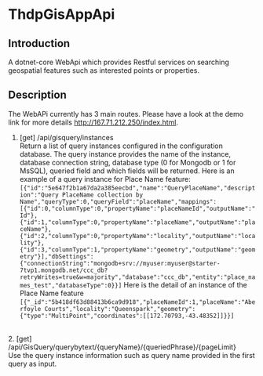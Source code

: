 # ThdpGisAppApi
## Introduction
A dotnet-core WebApi which provides Restful services on searching geospatial features such as interested points or properties.

## Description
The WebAPi currently has 3 main routes. Please have a look at the demo link for more details http://167.71.212.250/index.html. 
1. [get] /api/gisquery/instances</br>
Return a list of query instances configured in the configuration database.
The query instance provides the name of the instance, database connection string, database type (0 for Mongodb or 1 for MsSQL), queried field and which fields will be returned.
Here is an example of a query instance for Place Name feature:
`[{"id":"5e647f2b1a67da2a385eecbd","name":"QueryPlaceName","description":"Query PlaceName collection by Name","queryType":0,"queryField":"placeName","mappings":[{"id":0,"columnType":0,"propertyName":"placeNameId","outputName":"Id"},{"id":1,"columnType":0,"propertyName":"placeName","outputName":"placeName"},{"id":2,"columnType":0,"propertyName":"locality","outputName":"locality"},{"id":3,"columnType":1,"propertyName":"geometry","outputName":"geometry"}],"dbSettings":{"connectionString":"mongodb+srv://myuser:myuser@starter-7tvp1.mongodb.net/ccc_db?retryWrites=true&w=majority","database":"ccc_db","entity":"place_names_test","databaseType":0}}]`
Here is the detail of an instance of the Place Name feature
`[{"_id":"5b418df63d88413b6ca9d918","placeNameId":1,"placeName":"Aberfoyle Courts","locality":"Queenspark","geometry":{"type":"MultiPoint","coordinates":[[172.70793,-43.48352]]}}]`

<br/>
2. [get] /api/GisQuery/querybytext/{queryName}/{queriedPhrase}/{pageLimit}</br>
Use the query instance information such as query name provided in the first query as input. 
